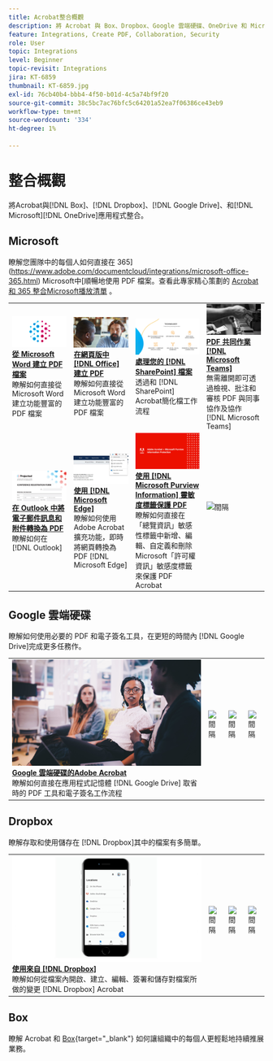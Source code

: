 ```yaml
---
title: Acrobat整合概觀
description: 將 Acrobat 與 Box、Dropbox、Google 雲端硬碟、OneDrive 和 Microsoft 應用程式整合
feature: Integrations, Create PDF, Collaboration, Security
role: User
topic: Integrations
level: Beginner
topic-revisit: Integrations
jira: KT-6859
thumbnail: KT-6859.jpg
exl-id: 76cb40b4-bbb4-4f50-b01d-4c5a74bf9f20
source-git-commit: 38c5bc7ac76bfc5c64201a52ea7f06386ce43eb9
workflow-type: tm+mt
source-wordcount: '334'
ht-degree: 1%

---
```


# 整合概觀

將Acrobat與[!DNL Box]、[!DNL Dropbox]、[!DNL Google Drive]、和[!DNL Microsoft][!DNL OneDrive]應用程式整合。

## Microsoft

瞭解您團隊中的每個人如何直接在 365](https://www.adobe.com/documentcloud/integrations/microsoft-office-365.html) Microsoft中[順暢地使用 PDF 檔案。查看此專家精心策劃的 [Acrobat 和 365 整合Microsoft播放清單](https://experienceleague.adobe.com/en/playlists/acrobat-integrate-microsoft-365) 。

<table style="table-layout:fixed">
<tr>
  <td>
    <a href="createfromword.md">
      <img alt="從 Microsoft Word 建立 PDF 檔案" src="../assets/create-word.png" />
    </a>
    <div>
    <a href="createfromword.md"><strong>從 Microsoft Word 建立 PDF 檔案</strong></a>
    </div>
    瞭解如何直接從 Microsoft Word 建立功能豐富的 PDF 檔案    <br>
  </td>
  <td>
    <a href="createofficeweb.md">
      <img alt="在網頁版中 [!DNL Office] 建立 PDF" src="../assets/office-web.png" />
    </a>
    <div>
    <a href="createofficeweb.md"><strong>在網頁版中 [!DNL Office] 建立 PDF</strong></a>
    </div>
    瞭解如何直接從 Microsoft Word 建立功能豐富的 PDF 檔案    <br>
  </td> 
  <td>
    <a href="acrobatandsp.md">
      <img alt="處理您的 [!DNL SharePoint] 檔案" src="../assets/work-sharepoint.png" />
    </a>
    <div>
    <a href="acrobatandsp.md"><strong>處理您的 [!DNL SharePoint] 檔案</strong></a>
    </div>
    透過和 [!DNL SharePoint] Acrobat簡化檔工作流程    <br>
  </td>
  <td>
    <a href="acrobatandteams.md">
      <img alt="PDF 共同作業 [!DNL Microsoft Teams]" src="../assets/collaboration-teams.png" />
    </a>
    <div>
    <a href="acrobatandteams.md"><strong>PDF 共同作業 [!DNL Microsoft Teams]</strong></a>
    </div>
    無需離開即可透過檢視、批注和審核 PDF 與同事協作及協作 [!DNL Microsoft Teams]
    <br>
  </td>
</tr>
<tr>
  <td>
    <a href="outlook.md">
      <img alt="在 Outlook 中將電子郵件訊息和附件轉換為 PDF" src="../assets/outlook.png" />
    </a>
    <div>
    <a href="outlook.md"><strong>在 Outlook 中將電子郵件訊息和附件轉換為 PDF</strong></a>
    </div>
    瞭解如何在 [!DNL Outlook]
    <br>
  </td>
  <td>
    <a href="edge.md">
      <img alt="使用 [!DNL Microsoft Edge]" src="../assets/edge.png" />
    </a>
    <div>
    <a href="edge.md"><strong>使用 [!DNL Microsoft Edge]</strong></a>
    </div>
    瞭解如何使用 Adobe Acrobat 擴充功能，即時將網頁轉換為 PDF [!DNL Microsoft Edge]
    <br>
  </td>
  <td>
    <a href="microsoftsensitivitylabels.md">
      <img alt="使用 [!DNL Microsoft Purview Information] 靈敏度標籤保護 PDF" src="../assets/purview.png" />
    </a>
    <div>
    <a href="microsoftsensitivitylabels.md"><strong>使用 [!DNL Microsoft Purview Information] 靈敏度標籤保護 PDF</strong></a>
    </div>
    瞭解如何直接在「總覽資訊」敏感性標籤中新增、編輯、自定義和刪除Microsoft「許可權資訊」敏感度標籤來保護 PDF Acrobat    <br>
  </td>
  <td>
   <img alt="間隔" src="../assets/Grayspacer.png" />
    <div>
    <br>
  </td>
</tr>
</table>

## Google 雲端硬碟

瞭解如何使用必要的 PDF 和電子簽名工具，在更短的時間內 [!DNL Google Drive]完成更多任務作。

<table style="table-layout:fixed">
<tr>
  <td>
    <a href="acrobatandgoogle.md">
      <img alt="Google 雲端硬碟的Adobe Acrobat" src="../assets/google.png" />
    </a>
    <div>
    <a href="acrobatandgoogle.md"><strong>Google 雲端硬碟的Adobe Acrobat</strong></a>
    </div>
    瞭解如何直接在應用程式記憶體 [!DNL Google Drive] 取省時的 PDF 工具和電子簽名工作流程    <br>
  </td>
  <td>
   <img alt="間隔" src="../assets/Whitespacer.png" />
    <div>
    <br>
  </td>
  <td>
   <img alt="間隔" src="../assets/Whitespacer.png" />
    <div>
    <br>
  </td>
  <td>
   <img alt="間隔" src="../assets/Whitespacer.png" />
    <div>
    <br>
  </td>
</tr>
</table>

## Dropbox

瞭解存取和使用儲存在 [!DNL Dropbox]其中的檔案有多簡單。

<table style="table-layout:fixed">
<tr>
  <td>
    <a href="acrobat-dropbox.md">
      <img alt="使用來自 [!DNL Dropbox]" src="../assets/work-dropbox.png" />
    </a>
    <div>
    <a href="acrobat-dropbox.md"><strong>使用來自 [!DNL Dropbox]</strong></a>
    </div>
    瞭解如何從檔案內開啟、建立、編輯、簽署和儲存對檔案所做的變更 [!DNL Dropbox] Acrobat    <br>
  </td>
  <td>
   <img alt="間隔" src="../assets/Whitespacer.png" />
    <div>
    <br>
  </td>
  <td>
   <img alt="間隔" src="../assets/Whitespacer.png" />
    <div>
    <br>
  </td>
  <td>
   <img alt="間隔" src="../assets/Whitespacer.png" />
    <div>
    <br>
  </td>
</tr>
</table>

## Box

瞭解 Acrobat 和 [Box](https://www.adobe.com/documentcloud/integrations/box.html){target="_blank"} 如何讓組織中的每個人更輕鬆地持續推展業務。
